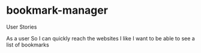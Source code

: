 # bookmark-manager

User Stories

As a user
So I can quickly reach the websites I like
I want to be able to see a list of bookmarks
